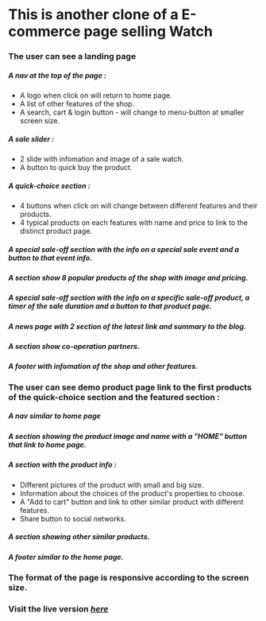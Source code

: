 # This is another clone of a E-commerce page selling Watch
### The user can see a landing page
##### A nav at the top of the page :
* A logo when click on will return to home page.
* A list of other features of the shop.
* A search, cart & login button - will change to menu-button at smaller screen size.
##### A sale slider :
* 2 slide with infomation and image of a sale watch.
* A button to quick buy the product.
##### A quick-choice section :
* 4 buttons when click on will change between different features and their products.
* 4 typical products on each features with name and price to link to the distinct product page.
##### A special sale-off section with the info on a special sale event and a button to that event info.
##### A section show 8 popular products of the shop with image and pricing.
##### A special sale-off section with the info on a specific sale-off product, a timer of the sale duration and a button to that product page.
##### A news page with 2 section of the latest link and summary to the blog.
##### A section show co-operation partners.
##### A footer with infomation of the shop and other features.
### The user can see demo product page link to the first products of the quick-choice section and the featured section :
##### A nav similar to home page
##### A section showing the product image and name with a **"HOME"** button that link to home page.
##### A section with the product info :
* Different pictures of the product with small and big size.
* Information about the choices of the product's properties to choose.
* A "Add to cart" button and link to other similar product with different features.
* Share button to social networks.
##### A section showing other similar products.
##### A footer similar to the home page.
### The format of the page is responsive according to the screen size.
### Visit the live version [_here_](https://clone-ecommerce-page-watchin.netlify.com/)